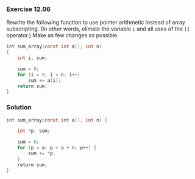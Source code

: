 ### Exercise 12.06
Rewrite the following function to use pointer arithmetic instead of array
subscripting. (In other words, elimate the variable `i` and all uses of the `[]`
operator.) Make as few changes as possible.

```c
int sum_array(const int a[], int n)
{
    int i, sum;

    sum = 0;
    for (i = 0; i < n; i++)
        sum += a[i];
    return sum;
}
```

### Solution

```c
int sum_array(const int a[], int n) {

    int *p, sum;

    sum = 0;
    for (p = a; p < a + n; p++) { 
        sum += *p;
    }
    returm sum;
}

